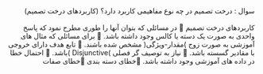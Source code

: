 ##
####
<div dir="rtl">
سوال : درخت تصمیم در چه نوع مفاهیمی کاربرد دارد؟ (کاربردهای درخت تصمیم)
  </div>
<br/>

<div dir="rtl">
کاربردهای درخت تصمیم
 در مسائلی که بتوان آنها را طوری مطرح نمود که پاسخ واحدی به صورت یک دسته یا
کالس وجود داشته باشد.
 برای مسائلی که مثال های آموزشی به صورت زوج )مقدار-ویژگی( مشخص شده باشند.
 تابع هدف دارای خروجی با مقادیر گسسته باشد.
 نیاز به توصیف گر فصلی )Disjunctive )باشد.
 احتمال خطا در داده های آموزشی وجود داشته باشد.
خطای دسته بندی
خطای صفات
  </div>
<br/>
